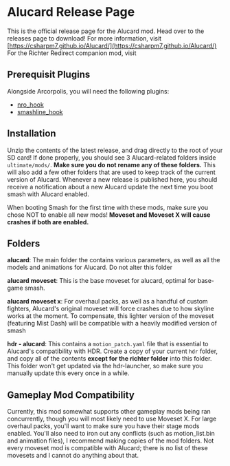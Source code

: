 # Alucard Release Page

This is the official release page for the Alucard mod. Head over to the releases page to download! For more information, visit [https://csharpm7.github.io/Alucard/](https://csharpm7.github.io/Alucard/)
For the Richter Redirect companion mod, visit 

## Prerequisit Plugins 

Alongside Arcorpolis, you will need the following plugins:
- [nro_hook](https://github.com/ultimate-research/nro-hook-plugin/releases)
- [smashline_hook](https://github.com/blu-dev/smashline_hook/releases)


## Installation

Unzip the contents of the latest release, and drag directly to the root of your SD card! If done properly, you should see 3 Alucard-related folders inside `ultimate/mods/`. **Make sure you do not rename any of these folders.** This will also add a few other folders that are used to keep track of the current version of Alucard. Whenever a new release is published here, you should receive a notification about a new Alucard update the next time you boot smash with Alucard enabled.

When booting Smash for the first time with these mods, make sure you chose NOT to enable all new mods! **Moveset and Moveset X will cause crashes if both are enabled.**

## Folders

**alucard**: The main folder the contains various parameters, as well as all the models and animations for Alucard. Do not alter this folder

**alucard moveset**: This is the base moveset for alucard, optimal for base-game smash.

**alucard moveset x**: For overhaul packs, as well as a handful of custom fighters, Alucard's original moveset will force crashes due to how skyline works at the moment. To compensate, this lighter version of the moveset (featuring Mist Dash) will be compatible with a heavily modified version of smash

**hdr - alucard**: This contains a `motion_patch.yaml` file that is essential to Alucard's compatibility with HDR. Create a copy of your current `hdr` folder, and copy all of the contents **except for the richter folder** into this folder. This folder won't get updated via the hdr-launcher, so make sure you manually update this every once in a while.

## Gameplay Mod Compatibility

Currently, this mod somewhat supports other gameplay mods being ran concurrently, though you will most likely need to use Moveset X. For large overhaul packs, you'll want to make sure you have their stage mods enabled. You'll also need to iron out any conflicts (such as motion_list.bin and animation files), I recommend making copies of the mod folders. Not every moveset mod is compatible with Alucard; there is no list of these movesets and I cannot do anything about that.
